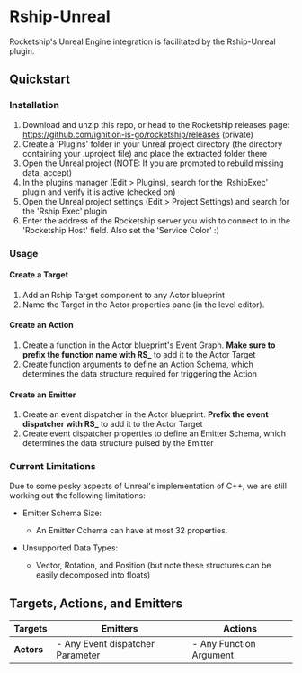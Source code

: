 # Rship-Unreal

Rocketship's Unreal Engine integration is facilitated by the Rship-Unreal plugin.

## Quickstart

### Installation

1. Download and unzip this repo, or head to the Rocketship releases page: https://github.com/ignition-is-go/rocketship/releases (private)
2. Create a 'Plugins' folder in your Unreal project directory (the directory containing your .uproject file) and place the extracted folder there
3. Open the Unreal project (NOTE: If you are prompted to rebuild missing data, accept)
4. In the plugins manager (Edit > Plugins), search for the 'RshipExec' plugin and verify it is active (checked on)
5. Open the Unreal project settings (Edit > Project Settings) and search for the 'Rship Exec' plugin
6. Enter the address of the Rocketship server you wish to connect to in the 'Rocketship Host' field. Also set the 'Service Color' :)

### Usage

#### Create a Target

1. Add an Rship Target component to any Actor blueprint
2. Name the Target in the Actor properties pane (in the level editor).

#### Create an Action

1. Create a function in the Actor blueprint's Event Graph. **Make sure to prefix the function name with RS_** to add it to the Actor Target 
2. Create function arguments to define an Action Schema, which determines the data structure required for triggering the Action

#### Create an Emitter

1. Create an event dispatcher in the Actor blueprint. **Prefix the event dispatcher with RS_** to add it to the Actor Target
2. Create event dispatcher properties to define an Emitter Schema, which determines the data structure pulsed by the Emitter

### Current Limitations

Due to some pesky aspects of Unreal's implementation of C++, we are still working out the following limitations:

- Emitter Schema Size: 
    - An Emitter Cchema can have at most 32 properties. 

- Unsupported Data Types:  
    - Vector, Rotation, and Position (but note these structures can be easily decomposed into floats)

## Targets, Actions, and Emitters


| Targets          | Emitters                                  | Actions                  |
|------------------|-------------------------------------------|--------------------------|
| **Actors**       | - Any Event dispatcher Parameter          | - Any Function Argument  |

